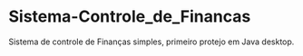 # Sistema-Controle_de_Financas
Sistema de controle de Finanças simples, primeiro protejo em Java desktop.
